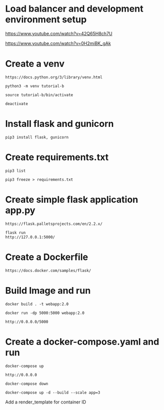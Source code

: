# Load balancer and development environment setup
https://www.youtube.com/watch?v=42Q65H8ch7U

https://www.youtube.com/watch?v=0H2miBK_gAk

# Create a venv 
    https://docs.python.org/3/library/venv.html 

    python3 -m venv tutorial-b

    source tutorial-b/bin/activate

    deactivate

# Install flask and gunicorn
    pip3 install flask, gunicorn

# Create requirements.txt
    pip3 list

    pip3 freeze > requirements.txt
    
# Create simple flask application app.py
    https://flask.palletsprojects.com/en/2.2.x/

    flask run
    http://127.0.0.1:5000/

# Create a Dockerfile
    https://docs.docker.com/samples/flask/

# Build Image and run
    docker build . -t webapp:2.0

    docker run -dp 5000:5000 webapp:2.0

    http://0.0.0.0/5000

# Create a docker-compose.yaml and run
    
    docker-compose up
    
    http://0.0.0.0
    
    docker-compose down
    
    docker-compose up -d --build --scale app=3

Add a render_template for container ID



